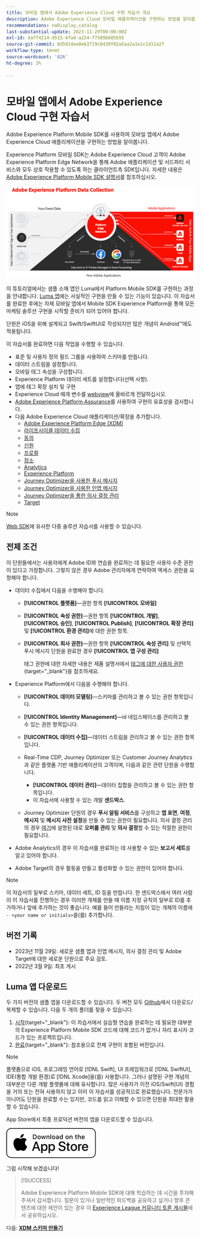 ```yaml
---
title: 모바일 앱에서 Adobe Experience Cloud 구현 자습서 개요
description: Adobe Experience Cloud 모바일 애플리케이션을 구현하는 방법을 알아봅니다. 이 튜토리얼에서는 샘플 Swift 앱에서의 Experience Cloud 애플리케이션 구현을 안내합니다.
recommendations: noDisplay,catalog
last-substantial-update: 2023-11-29T00:00:00Z
exl-id: daff4214-d515-4fad-a224-f7589b685b55
source-git-commit: 0d5914ee0e63719c0439f02a5aa2a1e1c1d11a2f
workflow-type: tm+mt
source-wordcount: '826'
ht-degree: 3%

---
```


# 모바일 앱에서 Adobe Experience Cloud 구현 자습서

Adobe Experience Platform Mobile SDK를 사용하여 모바일 앱에서 Adobe Experience Cloud 애플리케이션을 구현하는 방법을 알아봅니다.

Experience Platform 모바일 SDK는 Adobe Experience Cloud 고객이 Adobe Experience Platform Edge Network을 통해 Adobe 애플리케이션 및 서드파티 서비스와 모두 상호 작용할 수 있도록 하는 클라이언트측 SDK입니다. 자세한 내용은 [Adobe Experience Platform Mobile SDK 설명서](https://developer.adobe.com/client-sdks/home/)를 참조하십시오.

![아키텍쳐](assets/architecture.png)


이 튜토리얼에서는 샘플 소매 앱인 Luma에서 Platform Mobile SDK를 구현하는 과정을 안내합니다. [Luma 앱](https://github.com/Adobe-Marketing-Cloud/Luma-iOS-Mobile-App)에는 사실적인 구현을 만들 수 있는 기능이 있습니다. 이 자습서를 완료한 후에는 자체 모바일 앱에서 Mobile SDK Experience Platform을 통해 모든 마케팅 솔루션 구현을 시작할 준비가 되어 있어야 합니다.

단원은 iOS을 위해 설계되고 Swift/SwiftUI로 작성되지만 많은 개념이 Android™에도 적용됩니다.

이 자습서를 완료하면 다음 작업을 수행할 수 있습니다.

* 표준 및 사용자 정의 필드 그룹을 사용하여 스키마를 만듭니다.
* 데이터 스트림을 설정합니다.
* 모바일 태그 속성을 구성합니다.
* Experience Platform 데이터 세트를 설정합니다(선택 사항).
* 앱에 태그 확장 설치 및 구현
* Experience Cloud 매개 변수를 [webview](web-views.md)에 올바르게 전달하십시오.
* [Adobe Experience Platform Assurance](assurance.md)를 사용하여 구현의 유효성을 검사합니다.
* 다음 Adobe Experience Cloud 애플리케이션/확장을 추가합니다.
   * [Adobe Experience Platform Edge (XDM)](events.md)
   * [라이프사이클 데이터 수집](lifecycle-data.md)
   * [동의](consent.md)
   * [신원](identity.md)
   * [프로필](profile.md)
   * [장소](places.md)
   * [Analytics](analytics.md)
   * [Experience Platform](platform.md)
   * [Journey Optimizer을 사용한 푸시 메시지](journey-optimizer-push.md)
   * [Journey Optimizer을 사용한 인앱 메시지](journey-optimizer-inapp.md)
   * [Journey Optimizer을 통한 의사 결정 관리](journey-optimizer-offers.md)
   * [Target](target.md)


>[!NOTE]
>
>[Web SDK](../tutorial-web-sdk/overview.md)에 유사한 다중 솔루션 자습서를 사용할 수 있습니다.

## 전제 조건

이 단원들에서는 사용자에게 Adobe ID와 연습을 완료하는 데 필요한 사용자 수준 권한이 있다고 가정합니다. 그렇지 않은 경우 Adobe 관리자에게 연락하여 액세스 권한을 요청해야 합니다.

* 데이터 수집에서 다음을 수행해야 합니다.
   * **[!UICONTROL 플랫폼]**—권한 항목 **[!UICONTROL 모바일]**
   * **[!UICONTROL 속성 권한]**—권한 항목 **[!UICONTROL 개발]**, **[!UICONTROL 승인]**, **[!UICONTROL Publish]**, **[!UICONTROL 확장 관리]** 및 **[!UICONTROL 환경 관리]**&#x200B;에 대한 권한 항목.
   * **[!UICONTROL 회사 권한]**—권한 항목 **[!UICONTROL 속성 관리]** 및 선택적 푸시 메시지 단원을 완료한 경우 **[!UICONTROL 앱 구성 관리]**

     태그 권한에 대한 자세한 내용은 제품 설명서에서 [태그에 대한 사용자 권한](https://experienceleague.adobe.com/docs/experience-platform/tags/admin/user-permissions.html?lang=ko-KR){target="_blank"}을 참조하세요.
* Experience Platform에서 다음을 수행해야 합니다.
   * **[!UICONTROL 데이터 모델링]**—스키마를 관리하고 볼 수 있는 권한 항목입니다.
   * **[!UICONTROL Identity Management]**—id 네임스페이스를 관리하고 볼 수 있는 권한 항목입니다.
   * **[!UICONTROL 데이터 수집]**—데이터 스트림을 관리하고 볼 수 있는 권한 항목입니다.

   * Real-Time CDP, Journey Optimizer 또는 Customer Journey Analytics과 같은 플랫폼 기반 애플리케이션의 고객이며, 다음과 같은 관련 단원을 수행합니다.
      * **[!UICONTROL 데이터 관리]**—데이터 집합을 관리하고 볼 수 있는 권한 항목입니다.
      * 이 자습서에 사용할 수 있는 개발 **샌드박스**.

   * Journey Optimizer 단원의 경우 **푸시 알림 서비스**&#x200B;를 구성하고 **앱 표면**, **여정**, **메시지** 및 **메시지 사전 설정**&#x200B;을 만들 수 있는 권한이 필요합니다. 의사 결정 관리의 경우 [여기](https://experienceleague.adobe.com/docs/journey-optimizer/using/access-control/privacy/high-low-permissions.html?lang=en#decisions-permissions)에 설명된 대로 **오퍼를 관리** 및 **의사 결정**&#x200B;할 수 있는 적절한 권한이 필요합니다.

* Adobe Analytics의 경우 이 자습서를 완료하는 데 사용할 수 있는 **보고서 세트**&#x200B;를 알고 있어야 합니다.

* Adobe Target의 경우 활동을 만들고 활성화할 수 있는 권한이 있어야 합니다.


>[!NOTE]
>
>이 자습서의 일부로 스키마, 데이터 세트, ID 등을 만듭니다. 한 샌드박스에서 여러 사람이 이 자습서를 진행하는 경우 이러한 개체를 만들 때 이름 지정 규칙의 일부로 ID를 추가하거나 앞에 추가하는 것이 좋습니다. 예를 들어 만들라는 지침이 있는 개체의 이름에 ` - <your name or initials>`을(를) 추가합니다.

## 버전 기록

* 2023년 11월 29일: 새로운 샘플 앱과 인앱 메시지, 의사 결정 관리 및 Adobe Target에 대한 새로운 단원으로 주요 검토.
* 2022년 3월 9일: 최초 게시

## Luma 앱 다운로드

두 가지 버전의 샘플 앱을 다운로드할 수 있습니다. 두 버전 모두 [Github](https://github.com/Adobe-Marketing-Cloud/Luma-iOS-Mobile-App)에서 다운로드/복제할 수 있습니다. 다음 두 개의 폴더를 찾을 수 있습니다.


1. [시작](https://github.com/Adobe-Marketing-Cloud/Luma-iOS-Mobile-App){target="_blank"}: 이 자습서에서 실습형 연습을 완료하는 데 필요한 대부분의 Experience Platform Mobile SDK 코드에 대해 코드가 없거나 자리 표시자 코드가 있는 프로젝트입니다.
1. [완료](https://github.com/Adobe-Marketing-Cloud/Luma-iOS-Mobile-App){target="_blank"}: 참조용으로 전체 구현이 포함된 버전입니다.

>[!NOTE]
>
>플랫폼으로 iOS, 프로그래밍 언어로 [!DNL Swift], UI 프레임워크로 [!DNL SwiftUI], IDE(통합 개발 환경)로 [!DNL Xcode]을(를) 사용합니다. 그러나 설명된 구현 개념의 대부분은 다른 개발 플랫폼에 대해 유사합니다. 많은 사용자가 이전 iOS/Swift(UI) 경험을 거의 또는 전혀 사용하지 않고 이미 이 자습서를 성공적으로 완료했습니다. 전문가가 아니어도 단원을 완료할 수는 있지만, 코드를 읽고 이해할 수 있으면 단원을 최대한 활용할 수 있습니다.


App Store에서 최종 프로덕션 버전의 앱을 다운로드할 수 있습니다.

[![다운로드](assets/download-app.svg)](https://apps.apple.com/us/app/luma-app/id6466588487)


그럼 시작해 보겠습니다!

>[!SUCCESS]
>
>Adobe Experience Platform Mobile SDK에 대해 학습하는 데 시간을 투자해 주셔서 감사합니다. 질문이 있거나 일반적인 피드백을 공유하고 싶거나 향후 콘텐츠에 대한 제안이 있는 경우 이 [Experience League 커뮤니티 토론 게시물](https://experienceleaguecommunities.adobe.com/t5/adobe-experience-platform-data/tutorial-discussion-implement-adobe-experience-cloud-in-mobile/td-p/443796)에서 공유하십시오.

다음: **[XDM 스키마 만들기](create-schema.md)**
